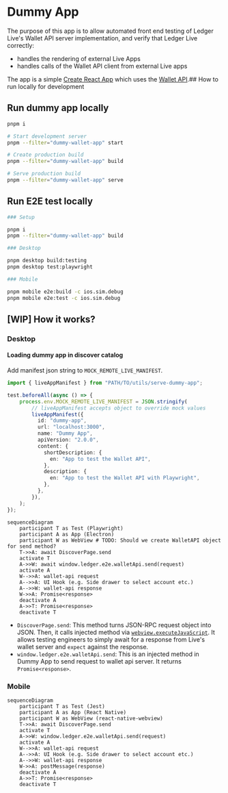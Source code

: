 # Dummy App

The purpose of this app is to allow automated front end testing of Ledger Live's Wallet API server implementation, and verify that Ledger Live correctly:

- handles the rendering of external Live Apps
- handles calls of the Wallet API client from external Live apps

The app is a simple [Create React App](https://github.com/facebook/create-react-app) which uses the [Wallet API](https://www.npmjs.com/package/@ledgerhq/wallet-api).## How to run locally for development

## Run dummy app locally

```sh
pnpm i

# Start development server
pnpm --filter="dummy-wallet-app" start

# Create production build
pnpm --filter="dummy-wallet-app" build

# Serve production build
pnpm --filter="dummy-wallet-app" serve
```

## Run E2E test locally

```sh
### Setup

pnpm i
pnpm --filter="dummy-wallet-app" build

### Desktop

pnpm desktop build:testing
pnpm desktop test:playwright

### Mobile

pnpm mobile e2e:build -c ios.sim.debug
pnpm mobile e2e:test -c ios.sim.debug
```

## [WIP] How it works?

### Desktop

#### Loading dummy app in discover catalog

Add manifest json string to `MOCK_REMOTE_LIVE_MANIFEST`.

```typescript
import { liveAppManifest } from "PATH/TO/utils/serve-dummy-app";

test.beforeAll(async () => {
    process.env.MOCK_REMOTE_LIVE_MANIFEST = JSON.stringify(
        // liveAppManifest accepts object to override mock values
        liveAppManifest({
          id: "dummy-app",
          url: "localhost:3000",
          name: "Dummy App",
          apiVersion: "2.0.0",
          content: {
            shortDescription: {
              en: "App to test the Wallet API",
            },
            description: {
              en: "App to test the Wallet API with Playwright",
            },
          },
        }),
    );
});
```

```mermaid
sequenceDiagram
    participant T as Test (Playwright)
    participant A as App (Electron)
    participant W as WebView # TODO: Should we create WalletAPI object for send method?
    T->>A: await DiscoverPage.send
    activate T
    A->>W: await window.ledger.e2e.walletApi.send(request)
    activate A
    W-->>A: wallet-api request
    A-->>A: UI Hook (e.g. Side drawer to select account etc.)
    A-->>W: wallet-api response
    W->>A: Promise<response>
    deactivate A
    A->>T: Promise<response>
    deactivate T
```

- `DiscoverPage.send`: This method turns JSON-RPC request object into JSON. Then, it calls injected method via [`webview.executeJavaScript`](https://www.electronjs.org/docs/latest/api/webview-tag#webviewexecutejavascriptcode-usergesture). It allows testing engineers to simply await for a response from Live's wallet server and `expect` against the response.
- `window.ledger.e2e.walletApi.send`: This is an injected method in Dummy App to send request to wallet api server. It returns `Promise<response>`.

### Mobile

```mermaid
sequenceDiagram
    participant T as Test (Jest)
    participant A as App (React Native)
    participant W as WebView (react-native-webview)
    T->>A: await DiscoverPage.send
    activate T
    A->>W: window.ledger.e2e.walletApi.send(request)
    activate A
    W-->>A: wallet-api request
    A-->>A: UI Hook (e.g. Side drawer to select account etc.)
    A-->>W: wallet-api response
    W->>A: postMessage(response)
    deactivate A
    A->>T: Promise<response>
    deactivate T
```
